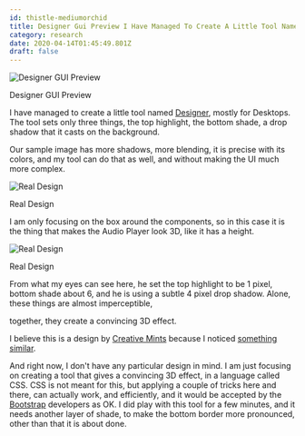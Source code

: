 ```yaml
---
id: thistle-mediumorchid
title: Designer Gui Preview I Have Managed To Create A Little Tool Named Designer Mostly For Desktops The Tool Sets Only Three Thin
category: research
date: 2020-04-14T01:45:49.801Z
draft: false
---
```


![Designer GUI Preview](research/designer.png)

Designer GUI Preview

I have managed to create a little tool named [Designer][1], mostly for Desktops. The tool sets only three things, the top highlight, the bottom shade, a drop shadow that it casts on the background.

Our sample image has more shadows, more blending, it is precise with its colors, and my tool can do that as well, and without making the UI much more complex.

![Real Design](research/real.jpg)

Real Design

I am only focusing on the box around the components, so in this case it is the thing that makes the Audio Player look 3D, like it has a height.

![Real Design](research/real2.png)

Real Design

From what my eyes can see here, he set the top highlight to be 1 pixel, bottom shade about 6, and he is using a subtle 4 pixel drop shadow. Alone, these things are almost imperceptible,

together, they create a convincing 3D effect.

I believe this is a design by [Creative Mints][2] because I noticed [something similar][3].

And right now, I don't have any particular design in mind. I am just focusing on creating a tool that gives a convincing 3D effect, in a language called CSS. CSS is not meant for this, but applying a couple of tricks here and there, can actually work, and efficiently, and it would be accepted by the [Bootstrap][4] developers as OK. I did play with this tool for a few minutes, and it needs another layer of shade, to make the bottom border more pronounced, other than that it is about done.

[1]: /designer
[2]: https://dribbble.com/creativemints
[3]: https://dribbble.com/shots/864910-Ui-Kit
[4]: https://getbootstrap.com/